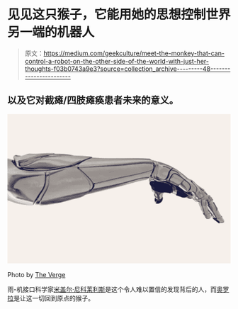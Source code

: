 # 见见这只猴子，它能用她的思想控制世界另一端的机器人

> 原文：<https://medium.com/geekculture/meet-the-monkey-that-can-control-a-robot-on-the-other-side-of-the-world-with-just-her-thoughts-f03b0743a9e3?source=collection_archive---------48----------------------->

## 以及它对截瘫/四肢瘫痪患者未来的意义。

![](img/87b49021004383e05137465972e06c67.png)

Photo by [The Verge](https://www.theverge.com/2013/2/22/4016570/monkey-mentally-controls-robot-7000-miles-away)

雨-机接口科学家[米盖尔·尼科莱利斯](https://www.nicolelislab.net/)是这个令人难以置信的发现背后的人，而[奥罗拉](https://today.duke.edu/2003/10/20031013.html)是让这一切回到原点的猴子。